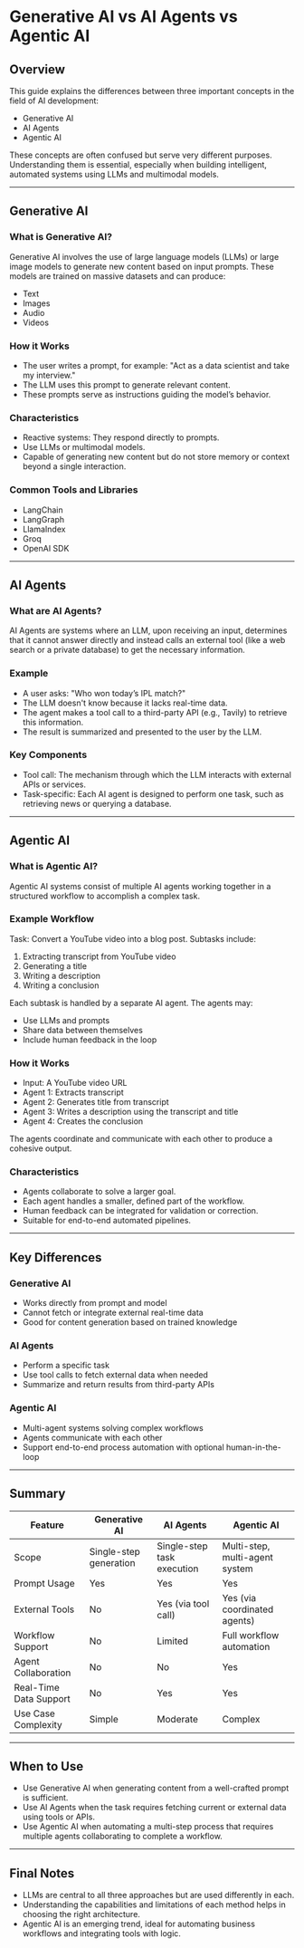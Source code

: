 # Generative AI vs AI Agents vs Agentic AI

## Overview
This guide explains the differences between three important concepts in the field of AI development:
- Generative AI
- AI Agents
- Agentic AI

These concepts are often confused but serve very different purposes. Understanding them is essential, especially when building intelligent, automated systems using LLMs and multimodal models.

---

## Generative AI

### What is Generative AI?
Generative AI involves the use of large language models (LLMs) or large image models to generate new content based on input prompts. These models are trained on massive datasets and can produce:
- Text
- Images
- Audio
- Videos

### How it Works
- The user writes a prompt, for example: "Act as a data scientist and take my interview."
- The LLM uses this prompt to generate relevant content.
- These prompts serve as instructions guiding the model’s behavior.

### Characteristics
- Reactive systems: They respond directly to prompts.
- Use LLMs or multimodal models.
- Capable of generating new content but do not store memory or context beyond a single interaction.

### Common Tools and Libraries
- LangChain
- LangGraph
- LlamaIndex
- Groq
- OpenAI SDK

---

## AI Agents

### What are AI Agents?
AI Agents are systems where an LLM, upon receiving an input, determines that it cannot answer directly and instead calls an external tool (like a web search or a private database) to get the necessary information.

### Example
- A user asks: "Who won today’s IPL match?"
- The LLM doesn't know because it lacks real-time data.
- The agent makes a tool call to a third-party API (e.g., Tavily) to retrieve this information.
- The result is summarized and presented to the user by the LLM.

### Key Components
- Tool call: The mechanism through which the LLM interacts with external APIs or services.
- Task-specific: Each AI agent is designed to perform one task, such as retrieving news or querying a database.

---

## Agentic AI

### What is Agentic AI?
Agentic AI systems consist of multiple AI agents working together in a structured workflow to accomplish a complex task.

### Example Workflow
Task: Convert a YouTube video into a blog post.
Subtasks include:
1. Extracting transcript from YouTube video
2. Generating a title
3. Writing a description
4. Writing a conclusion

Each subtask is handled by a separate AI agent. The agents may:
- Use LLMs and prompts
- Share data between themselves
- Include human feedback in the loop

### How it Works
- Input: A YouTube video URL
- Agent 1: Extracts transcript
- Agent 2: Generates title from transcript
- Agent 3: Writes a description using the transcript and title
- Agent 4: Creates the conclusion

The agents coordinate and communicate with each other to produce a cohesive output.

### Characteristics
- Agents collaborate to solve a larger goal.
- Each agent handles a smaller, defined part of the workflow.
- Human feedback can be integrated for validation or correction.
- Suitable for end-to-end automated pipelines.

---

## Key Differences

### Generative AI
- Works directly from prompt and model
- Cannot fetch or integrate external real-time data
- Good for content generation based on trained knowledge

### AI Agents
- Perform a specific task
- Use tool calls to fetch external data when needed
- Summarize and return results from third-party APIs

### Agentic AI
- Multi-agent systems solving complex workflows
- Agents communicate with each other
- Support end-to-end process automation with optional human-in-the-loop

---

## Summary

| Feature                 | Generative AI             | AI Agents                  | Agentic AI                       |
|-------------------------|---------------------------|-----------------------------|----------------------------------|
| Scope                   | Single-step generation     | Single-step task execution | Multi-step, multi-agent system   |
| Prompt Usage            | Yes                        | Yes                         | Yes                              |
| External Tools          | No                         | Yes (via tool call)         | Yes (via coordinated agents)     |
| Workflow Support        | No                         | Limited                     | Full workflow automation         |
| Agent Collaboration     | No                         | No                          | Yes                              |
| Real-Time Data Support  | No                         | Yes                         | Yes                              |
| Use Case Complexity     | Simple                     | Moderate                    | Complex                          |

---

## When to Use

- Use Generative AI when generating content from a well-crafted prompt is sufficient.
- Use AI Agents when the task requires fetching current or external data using tools or APIs.
- Use Agentic AI when automating a multi-step process that requires multiple agents collaborating to complete a workflow.

---

## Final Notes

- LLMs are central to all three approaches but are used differently in each.
- Understanding the capabilities and limitations of each method helps in choosing the right architecture.
- Agentic AI is an emerging trend, ideal for automating business workflows and integrating tools with logic.

